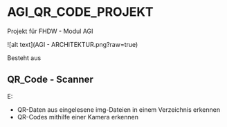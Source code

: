 # AGI_QR_CODE_PROJEKT
Projekt für FHDW - Modul AGI

![alt text](AGI - ARCHITEKTUR.png?raw=true)


Besteht aus 

## QR_Code - Scanner
E: 
- QR-Daten aus eingelesene img-Dateien in einem Verzeichnis erkennen
- QR-Codes mithilfe einer Kamera erkennen 

